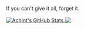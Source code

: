 If you can't give it all, forget it.

<!--
**A3h1nt/A3h1nt** is a ✨ _special_ ✨ repository because its `README.md` (this file) appears on your GitHub profile.

Here are some ideas to get you started:

- 🔭 I’m currently working on ...
- 🌱 I’m currently learning ...
- 👯 I’m looking to collaborate on ...
- 🤔 I’m looking for help with ...
- 💬 Ask me about ...
- 📫 How to reach me: ...
- 😄 Pronouns: ...
- ⚡ Fun fact: ...
-->

<a href="https://github.com/A3h1nt/">
  <img align="center" src="https://github-readme-stats.vercel.app/api?username=A3h1nt&show_icons=true&line_height=27&count_private=true&theme=dark" alt="Achint's GitHub Stats" />
</a>

<a href="https://github.com/A3h1nt/">
  <img align="center" src="https://github-readme-stats.vercel.app/api/top-langs/?username=A3h1nt&hide=scss,html,css,javascript&theme=dark&langs_count=3" />
</a>



